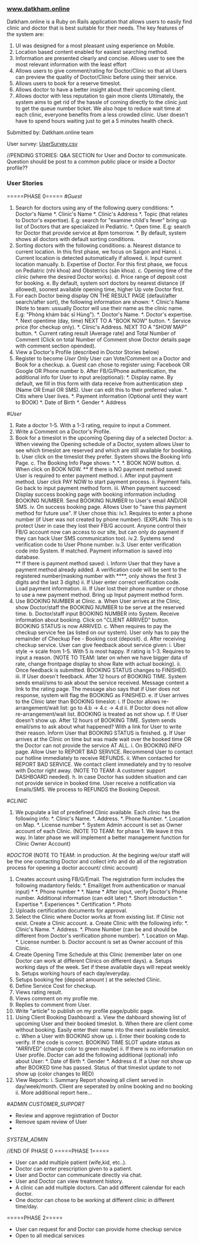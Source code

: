 ### www.datkham.online

Datkham.online is a Ruby on Rails application that allows users to easily find clinic and doctor that is best suitable for their needs.
The key features of the system are:
1. UI was designed for a most pleasant using experience on Mobile.
2. Location based content enabled for easiest searching method. 
3. Information are presented clearly and concise. Allows user to see the most relevant information with the least effort
4. Allows users to give comment/rating for Doctor/Clinic so that all Users can preview the quality of Doctor/Clinic before using their service.
5. Allows users to book for a reserve timeslot.
6. Allows doctor to have a better insight about their upcoming client.
7. Allows doctor with less reputation to gain more clients 
Ultimately, the system aims to get rid of the hassle of coming directly to the clinic just to get the queue number ticket. 
We also hope to reduce wait time at each clinic, everyone benefits from a less crowded clinic. User doesn't have to spend hours waiting just to get a 5 minutes health check. 

Submitted by: Datkham.online team

User survey: [UserSurvey.csv](/UserSurvey.csv)

//PENDING STORIES:
Q&A SECTION for User and Doctor to communicate. Question should be post to a common public place or inside a Doctor profile??

### User Stories
=====PHASE 0=====
#*_Guest_*

1. Search for doctors using any of the following query conditions:
	*. Doctor's Name
	*. Clinic's Name
	*. Clinic's Address
	*. Topic (that relates to Doctor's expertise). E.g: search for "examine child's fever" bring up list of Doctors that are specialized in Pediatric.
	*. Open time. E.g: search for Doctor that provide service at 8pm tomorrow.
	*. By default, system shows all doctors with default sorting conditions.
2. Sorting doctors with the following conditions:
	a. Nearest distance to current location. In this first phase, we focus on Saigon and Hanoi.
		i. Current location is detected automatically if allowed.
		ii. Input current location manually.
	b. Expertise of Doctor. For this first phase, we focus on Pediatric (nhi khoa) and Obstetrics (sản khoa).
	c. Opening time of the clinic (where the desired Doctor works).
	d. Price range of deposit cost for booking.
	e. By default, system sort doctors by nearest distance (if allowed), soonest available opening time, higher Up vote Doctor first. 
3. For each Doctor being display ON THE RESULT PAGE (defaul/after search/after sort), the following information are shown:
	*. Clinic's Name (Note to team: ussually Doctor will use their name as the clinic name. E.g: "Phòng khám bác sĩ Hùng").
	*. Doctor's Name.
	*. Doctor's expertise.
	*. Next opentime (day, time) NEXT TO A "BOOK NOW" button.
	*. Service price (for checkup only).
	*. Clinic's Address. NEXT TO A "SHOW MAP" button.
	*. Current rating result (Average rate) and Total Number of Comment (Click on total Number of Comment show Doctor details page with comment section opended).
4. View a Doctor's Profile (described in Doctor Stories below) 
5. Register to become *_User_* Only User can Vote/Comment on a Doctor and Book for a checkup. 
	a. Guest can chose to register using: Facebook OR Google OR Phone number
	b. After FB/G/Phone authentication, the additional info for User to input are(optional):
		*. Display name. By default, we fill in this form with data receive from authentication step (Name OR Email OR SMS). User can edit this to their preferred value.
		*. Citis where User lives.
		*. Payment information (Optional until they want to BOOK)
		*. Date of Birth
		*. Gender
		*. Address

#*_User_*

1. Rate a doctor 1-5. With a 1-3 rating, require to input a Comment.
2. Write a Comment on a Doctor's Profile.
3. Book for a timeslot in the upcoming Opening day of a selected Doctor:
	a. When viewing the Opening schedule of a Doctor, system allows User to see which timeslot are reserved and which are still available for booking.
	b. User click on the timeslot they prefer. System shows the Booking Info Page.
	c. The Booking Info Page shows:
		*.
		*.
		*. BOOK NOW button. 
	d. When click on BOOK NOW. 
		** If there is NO payment method saved: User is required to enter payment method.
			i. After input payment method. User click PAY NOW to start payment process.
			ii. Payment fails. Go back to input payment method form.
			iii. When payment succeed: Display success booking page with booking information including BOOKING NUMBER. Send BOOKING NUMBER to User's email AND/OR SMS.
			iv. On success booking page. Allows User to "save this payment method for future use". If User chose this:
				iv.1. Requires to enter a phone number (if User was not created by phone number). (EXPLAIN: This is to protect User in case they lost their FB/G account. Anyone control their FB/G account now can access to our site, but can only do payment if they can hack User SMS communication too).
				iv.2. Systems send verification code to User Phone number.
				iv.3. User enter verification code into System. If matched. Payment information is saved into database.  
		** If there is payment method saved:
			i. Inform User that they have a payment method already added. A verification code will be sent to the registered number(masking number with ****, only shows the first 3 digits and the last 3 digits) 
			ii. If User enter correct verification code. Load payment information.
			iii. If User lost their phone number or chose to use a new payment method. Bring up Input payment method form.    
4.  Use BOOKING NUMBER at Clinic.
	a. When User arrives at the Clinic, show Doctor/staff the BOOKING NUMBER to be serve at the reserved time.
	b. Doctor/staff input BOOKING NUMBER into System. Receive information about booking. Click on "CLIENT ARRIVED" button. BOOKING STATUS is now ARRIVED. 
	c. When requires to pay the checkup service fee (as listed on our system). User only has to pay the remainder of Checkup Fee - Booking cost (deposit).
	d. After receiving checkup service. User can give feedback about service given:
		i. Uber style -> scale from 1-5. With 5 is most happy. If rating is 1-3. Requires to input a reason. (NOTE TO TEAM: later on when we have bigger data of rate, change frontpage display to show Rate with actual booking).
		ii. Once feedback is submitted. BOOKING STATUS changes to FINISHED.
		iii. If User doesn't feedback. After 12 hours of BOOKING TIME. System sends email/sms to ask about the service received. Message content a link to the rating page. The message also says that if User does not response, system will flag the BOOKING as FINISHED.
	e. If User arrives to the Clinic later than BOOKING timeslot:
		i. If Doctor allows re-arrangement/wait list: go to 4.b -> 4.c -> 4.d
		ii. If Doctor does not allow re-arrangement/wait list. BOOKING is treated as not show up.
	f. If User doesn't show up. After 12 hours of BOOKING TIME. System sends email/sms to ask about what happened? With a link for User to write their reason. Inform User that BOOKING STATUS is finished.
	g. If User arrives at the Clinic on time but was made wait over the booked time OR the Doctor can not provide the service AT ALL.
		i. On BOOKING INFO page. Allow User to REPORT BAD SERVICE. Recommend User to contact our hotline immediately to receive REFUNDS.
		ii. When contacted for REPORT BAD SERVICE. We contact client immediately and try to resolve with Doctor right away. (NOTE TO TEAM: A customer support DASHBOARD needed). 
	h. In case Doctor has sudden situation and can not provide service in booked time. User receive a notification via Emails/SMS. We process to REFUNDS the Booking Deposit.

#*_CLINIC_*
1. We pupulate a list of predefined Clinic available. Each clinic has the following info:
	*. Clinic's Name.
	*. Address.
	*. Phone Number.
	*. Location on Map.
	*. License number 
	*. System Admin account is set as Owner account of each Clinic.
(NOTE TO TEAM: for phase 1. We leave it this way. In later phase we will implement a better management function for Clinic Owner Account)

#*_DOCTOR_*
(NOTE TO TEAM: in production. At the begining we/our staff will be the one contacting Doctor and collect info and do 
all of the registration process for opening a doctor account/ clinic account)

1. Creates account using FB/G/Email. The registration form includes the following madantory fields:
		*. Email(get from authentication or manual input) *
		*. Phone number *
		*. Name * 
	After input, verify Doctor's Phone number.
	Additional information (can edit later)	
		*. Short introduction
		*. Expertise
		*. Experiences
		*. Certification
		*. Photo
2. Uploads certification documents for approval.
3. Select the Clinic where Doctor works at from existing list. If Clinic not exist. Create a Clinic account.
	a. Create Clinic with the following info:
		*. Clinic's Name.
		*. Address.
		*. Phone Number (can be and should be different from Doctor's verification phone number).
		*. Location on Map.
		*. License number.
	b. Doctor account is set as Owner account of this Clinic.
4. Create Opening Time Schedule at this Clinic (remember later on one Doctor can work at different Clinics on different days).
	a. Setups working days of the week. Set if these available days will repeat weekly
	b. Setups working hours of each day/everyday.
5. Setups booking fee (deposit amount ) at the selected Clinic. 
6. Define Service Cost for checkup.
7. Views rating result.
8. Views comment on my profile me.
9. Replies to comment from User.
10. Write "article" to publish on my profile page/public page.
11. Using Client Booking Dashboard:
	a. View the dahboard showing list of upcoming User and their booked timeslot.
	b. When there are client come without booking. Easily enter their name into the next available timeslot.
	c. When a User with BOOKING show up. 
		i. Enter their booking code to verify. If the code is correct. BOOKING TIME SLOT update status as "ARRIVED" (change color to green maybe)
		ii. If there is no information on User profile. Doctor can add the following additional (optional) info about User:
			*. Date of Birth
			*. Gender
			*. Address
	d. If a User not show up after BOOKED time has passed. Status of that timeslot update to not show up (color changes to RED)
12. View Reports:
	i. Summary Report showing all client served in day/week/month. Client are seperated by online booking and no booking
	ii. More additional report here...

#*_ADMIN_*
_CUSTOMER_SUPPORT_
* Review and approve registration of Doctor
* Remove spam review of User
* 
_SYSTEM_ADMIN_


//END OF PHASE 0
=====PHASE 1=====

* User can add multiple patient (wife,kid, etc..).
* Doctor can enter prescription given to a patient.
* User and Doctor can communicate directly via chat.
* User and Doctor can view treatment history.
* A clinic can add multiple doctors. Can add different calendar for each doctor.
* One doctor can chose to be working at different clinic in different time/day. 

=====PHASE 2=====
* User can request for and Doctor can provide home checkup service
* Open to all medical services 